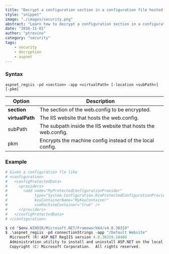 ```yaml
---
title: "Decrypt a configuration section in a configuration file hosted in IIS"
style: "snippet"
image: "./images/security.png"
abstract: "Learn how to decrypt a configuration section in a configuration file hosted in IIS"
date: "2016-11-01"
author: "ptrevino"
category: "security"
tags:
    - security
    - decryption
    - aspnet
---
```


<!-- start:abstract -->

### Syntax

```
aspnet_regiis -pd <section> -app <virtualPath> [-location <subPath>] [-pkm]
```

| Option          | Description                                                   |
| --------------- | ------------------------------------------------------------- |
| **section**     | The section of the web.config to be encrypted.                |
| **virtualPath** | The IIS website that hosts the web.config.                    |
| subPath         | The subpath inside the IIS website that hosts the web.config. |
| pkm             | Encrypts the machine config instead of the local config.      |

<!-- end:abstract -->

### Example

```powershell
# Given a configuration fle like
# <configuration>
#   <configProtectedData>
#     <providers>
#       <add name="MyProtectedConfigurationProvider" 
#            type="System.Configuration.RsaProtectedConfigurationProvider, ..." 
#            keyContainerName="MyKeyContainer" 
#            useMachineContainer="true" />
#     </providers>
#   </configProtectedData>
# </configuration>

$ cd "$env.WINDIR/Microsoft.NET/Framework64/v4.0.30319"
$ .\aspnet_regiis -pd connectionStrings -app "/Default Website"
  Microsoft (R) ASP.NET RegIIS version 4.0.30319.18408
  Administration utility to install and uninstall ASP.NET on the local machine.
  Copyright (C) Microsoft Corporation.  All rights reserved.


```

